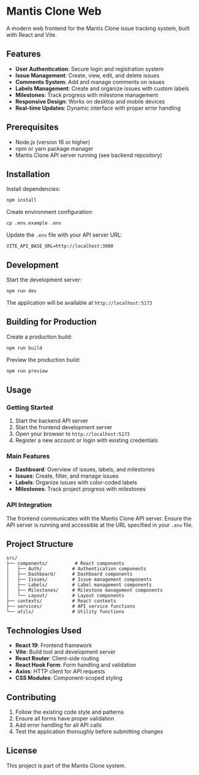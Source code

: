 # Mantis Clone Web

A modern web frontend for the Mantis Clone issue tracking system, built with React and Vite.

## Features

- **User Authentication**: Secure login and registration system
- **Issue Management**: Create, view, edit, and delete issues
- **Comments System**: Add and manage comments on issues
- **Labels Management**: Create and organize issues with custom labels
- **Milestones**: Track progress with milestone management
- **Responsive Design**: Works on desktop and mobile devices
- **Real-time Updates**: Dynamic interface with proper error handling

## Prerequisites

- Node.js (version 16 or higher)
- npm or yarn package manager
- Mantis Clone API server running (see backend repository)

## Installation

Install dependencies:
```bash
npm install
```

Create environment configuration:
```bash
cp .env.example .env
```

Update the `.env` file with your API server URL:
```
VITE_API_BASE_URL=http://localhost:3000
```

## Development

Start the development server:
```bash
npm run dev
```

The application will be available at `http://localhost:5173`

## Building for Production

Create a production build:
```bash
npm run build
```

Preview the production build:
```bash
npm run preview
```

## Usage

### Getting Started

1. Start the backend API server
2. Start the frontend development server
3. Open your browser to `http://localhost:5173`
4. Register a new account or login with existing credentials

### Main Features

- **Dashboard**: Overview of issues, labels, and milestones
- **Issues**: Create, filter, and manage issues
- **Labels**: Organize issues with color-coded labels
- **Milestones**: Track project progress with milestones

### API Integration

The frontend communicates with the Mantis Clone API server. Ensure the API server is running and accessible at the URL specified in your `.env` file.

## Project Structure

```
src/
├── components/          # React components
│   ├── Auth/           # Authentication components
│   ├── Dashboard/      # Dashboard components
│   ├── Issues/         # Issue management components
│   ├── Labels/         # Label management components
│   ├── Milestones/     # Milestone management components
│   └── Layout/         # Layout components
├── contexts/           # React contexts
├── services/           # API service functions
└── utils/              # Utility functions
```

## Technologies Used

- **React 19**: Frontend framework
- **Vite**: Build tool and development server
- **React Router**: Client-side routing
- **React Hook Form**: Form handling and validation
- **Axios**: HTTP client for API requests
- **CSS Modules**: Component-scoped styling

## Contributing

1. Follow the existing code style and patterns
2. Ensure all forms have proper validation
3. Add error handling for all API calls
4. Test the application thoroughly before submitting changes

## License

This project is part of the Mantis Clone system.
